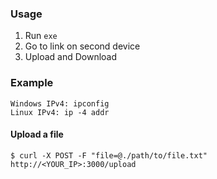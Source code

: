 ### Usage
1. Run `exe`
2. Go to link on second device
3. Upload and Download 

### Example
```pwsh
Windows IPv4: ipconfig 
Linux IPv4: ip -4 addr 
```
#### Upload a file
```pwsh
$ curl -X POST -F "file=@./path/to/file.txt" http://<YOUR_IP>:3000/upload
```
